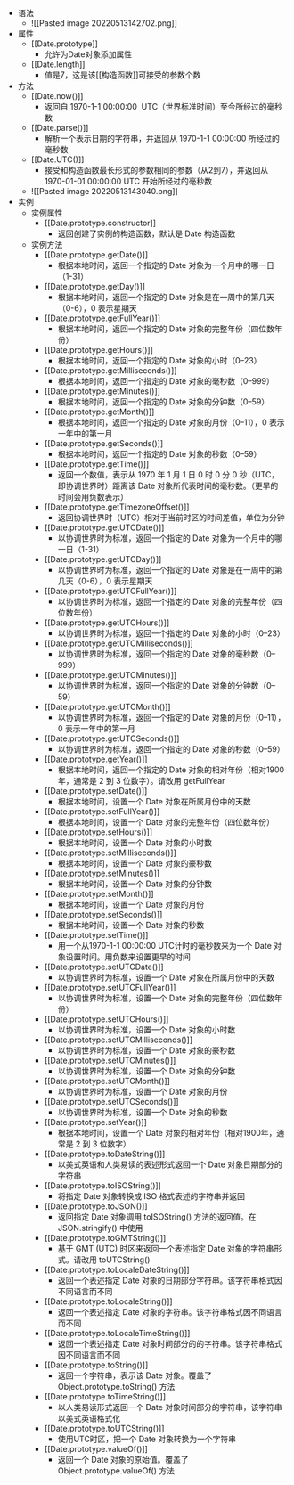 - 语法
	- ![[Pasted image 20220513142702.png]]
- 属性
	- [[Date.prototype]]
		- 允许为Date对象添加属性
	- [[Date.length]]
		- 值是7，这是该[[构造函数]]可接受的参数个数
- 方法
	- [[Date.now()]]
		- 返回自 1970-1-1 00:00:00  UTC（世界标准时间）至今所经过的毫秒数
	- [[Date.parse()]]
		- 解析一个表示日期的字符串，并返回从 1970-1-1 00:00:00 所经过的毫秒数
	- [[Date.UTC()]]
		- 接受和构造函数最长形式的参数相同的参数（从2到7），并返回从 1970-01-01 00:00:00 UTC 开始所经过的毫秒数
	- ![[Pasted image 20220513143040.png]]
- 实例
	- 实例属性
		- [[Date.prototype.constructor]]
			- 返回创建了实例的构造函数，默认是 Date 构造函数
	- 实例方法
		- [[Date.prototype.getDate()]]
			- 根据本地时间，返回一个指定的 Date 对象为一个月中的哪一日（1-31）
		- [[Date.prototype.getDay()]]
			- 根据本地时间，返回一个指定的 Date 对象是在一周中的第几天（0-6），0 表示星期天
		- [[Date.prototype.getFullYear()]]
			- 根据本地时间，返回一个指定的 Date 对象的完整年份（四位数年份）
		- [[Date.prototype.getHours()]]
			- 根据本地时间，返回一个指定的 Date 对象的小时（0–23）
		- [[Date.prototype.getMilliseconds()]]
			- 根据本地时间，返回一个指定的 Date 对象的毫秒数（0–999）
		- [[Date.prototype.getMinutes()]]
			- 根据本地时间，返回一个指定的 Date 对象的分钟数（0–59）
		- [[Date.prototype.getMonth()]]
			- 根据本地时间，返回一个指定的 Date 对象的月份（0–11），0 表示一年中的第一月
		- [[Date.prototype.getSeconds()]]
			- 根据本地时间，返回一个指定的 Date 对象的秒数（0–59）
		- [[Date.prototype.getTime()]]
			- 返回一个数值，表示从 1970 年 1 月 1 日 0 时 0 分 0 秒（UTC，即协调世界时）距离该 Date 对象所代表时间的毫秒数。（更早的时间会用负数表示）
		- [[Date.prototype.getTimezoneOffset()]]
			- 返回协调世界时（UTC）相对于当前时区的时间差值，单位为分钟
		- [[Date.prototype.getUTCDate()]]
			- 以协调世界时为标准，返回一个指定的 Date 对象为一个月中的哪一日（1-31）
		- [[Date.prototype.getUTCDay()]]
			- 以协调世界时为标准，返回一个指定的 Date 对象是在一周中的第几天（0-6），0 表示星期天
		- [[Date.prototype.getUTCFullYear()]]
			- 以协调世界时为标准，返回一个指定的 Date 对象的完整年份（四位数年份）
		- [[Date.prototype.getUTCHours()]]
			- 以协调世界时为标准，返回一个指定的 Date 对象的小时（0–23）
		- [[Date.prototype.getUTCMilliseconds()]]
			- 以协调世界时为标准，返回一个指定的 Date 对象的毫秒数（0–999）
		- [[Date.prototype.getUTCMinutes()]]
			- 以协调世界时为标准，返回一个指定的 Date 对象的分钟数（0–59）
		- [[Date.prototype.getUTCMonth()]]
			- 以协调世界时为标准，返回一个指定的 Date 对象的月份（0–11），0 表示一年中的第一月
		- [[Date.prototype.getUTCSeconds()]]
			- 以协调世界时为标准，返回一个指定的 Date 对象的秒数（0–59）
		- [[Date.prototype.getYear()]]
			- 根据本地时间，返回一个指定的 Date 对象的相对年份（相对1900年，通常是 2 到 3 位数字）。请改用 getFullYear 
		- [[Date.prototype.setDate()]]
			- 根据本地时间，设置一个 Date 对象在所属月份中的天数
		- [[Date.prototype.setFullYear()]]
			- 根据本地时间，设置一个 Date 对象的完整年份（四位数年份）
		- [[Date.prototype.setHours()]]
			- 根据本地时间，设置一个 Date 对象的小时数
		- [[Date.prototype.setMilliseconds()]]
			- 根据本地时间，设置一个 Date 对象的豪秒数
		- [[Date.prototype.setMinutes()]]
			- 根据本地时间，设置一个 Date 对象的分钟数
		- [[Date.prototype.setMonth()]]
			- 根据本地时间，设置一个 Date 对象的月份
		- [[Date.prototype.setSeconds()]]
			- 根据本地时间，设置一个 Date 对象的秒数
		- [[Date.prototype.setTime()]]
			- 用一个从1970-1-1 00:00:00 UTC计时的毫秒数来为一个 Date 对象设置时间。用负数来设置更早的时间
		- [[Date.prototype.setUTCDate()]]
			- 以协调世界时为标准，设置一个 Date 对象在所属月份中的天数
		- [[Date.prototype.setUTCFullYear()]]
			- 以协调世界时为标准，设置一个 Date 对象的完整年份（四位数年份）
		- [[Date.prototype.setUTCHours()]]
			- 以协调世界时为标准，设置一个 Date 对象的小时数
		- [[Date.prototype.setUTCMilliseconds()]]
			- 以协调世界时为标准，设置一个 Date 对象的豪秒数
		- [[Date.prototype.setUTCMinutes()]]
			- 以协调世界时为标准，设置一个 Date 对象的分钟数
		- [[Date.prototype.setUTCMonth()]]
			- 以协调世界时为标准，设置一个 Date 对象的月份
		- [[Date.prototype.setUTCSeconds()]]
			- 以协调世界时为标准，设置一个 Date 对象的秒数
		- [[Date.prototype.setYear()]]
			- 根据本地时间，设置一个 Date 对象的相对年份（相对1900年，通常是 2 到 3 位数字）
		- [[Date.prototype.toDateString()]]
			- 以美式英语和人类易读的表述形式返回一个 Date 对象日期部分的字符串
		- [[Date.prototype.toISOString()]]
			- 将指定 Date 对象转换成 ISO 格式表述的字符串并返回
		- [[Date.prototype.toJSON()]]
			- 返回指定 Date 对象调用 toISOString() 方法的返回值。在 JSON.stringify() 中使用
		- [[Date.prototype.toGMTString()]]
			- 基于 GMT (UTC) 时区来返回一个表述指定 Date 对象的字符串形式。请改用 toUTCString()
		- [[Date.prototype.toLocaleDateString()]]
			- 返回一个表述指定 Date 对象的日期部分字符串。该字符串格式因不同语言而不同
		- [[Date.prototype.toLocaleString()]]
			- 返回一个表述指定 Date 对象的字符串。该字符串格式因不同语言而不同
		- [[Date.prototype.toLocaleTimeString()]]
			- 返回一个表述指定 Date 对象时间部分的的字符串。该字符串格式因不同语言而不同
		- [[Date.prototype.toString()]]
			- 返回一个字符串，表示该 Date 对象。覆盖了 Object.prototype.toString() 方法
		- [[Date.prototype.toTimeString()]]
			- 以人类易读形式返回一个 Date 对象时间部分的字符串，该字符串以美式英语格式化
		- [[Date.prototype.toUTCString()]]
			- 使用UTC时区，把一个 Date 对象转换为一个字符串
		- [[Date.prototype.valueOf()]]
			- 返回一个 Date 对象的原始值。覆盖了 Object.prototype.valueOf() 方法